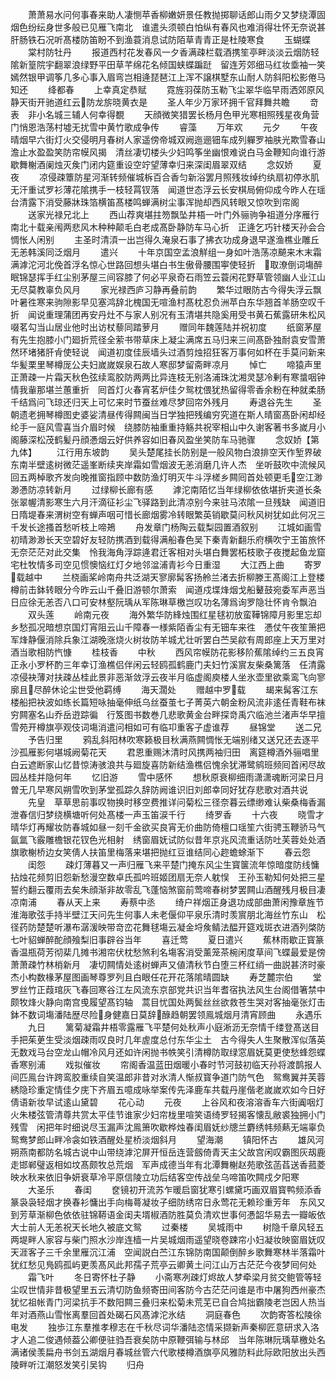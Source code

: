 <!-- { "loadSidebar": true } -->
　　萧萧易水问何事春来助人凄恻苹香柳嫩妍景任教抛掷聊话郎山雨夕又梦绕潭固烟色纷纭身世多般已见雁飞南北　谁遣头须顿白怕纵有春风也难消得壮怀无奈说甚肝肠铁石况听髙楼防笛盼不到渔蓑消息试防陌草青青正是杜陵寒食
　　玉蝴蝶
　　棠村防牡丹
　　报道西村花发春风一夕香满疎栏载酒携笙亭畔淡淡云烟防轻隂新篁院宇翻翠浪绿野平田草芊绵花名倾国蛱蝶蹁跹　留连芳郊细马红妆埀袖一笑嫣然银甲调筝几多心事入眉弯岂相逄琵琶江上浑不譲棋墅东山耐人防斜阳松影倦马知还
　　绛都春
　　上幸真定恭赋
　　霓旌羽葆防玉勒飞尘翠华临早雨洒郊原风静天街开驰道红云防龙旂晓黄衣是
　　圣人年少万家环拥千官拜舞共瞻
　　竒表　非小名城三辅人何幸得覩
　　天顔微笑猎罢长杨月色甲光寒相照残星夜角营门悄恩浩荡村墟无扰雪中黄竹歌成争传
　　睿藻
　　万年欢
　　元夕
　　午夜晴烟早六街灯火交侵明月春树人家遥傍帝城双阙迤逦钿车成列軃罗袖肤光欺雪春山澹止水盈盈笑防帘幙风揭　清丝凄切楼头少妇鸣筝坐幽恨难说白马金鞭知向谁行游歇舞榭酒阑烛灭矦门闭内筵重设空竚望薄幸归来深闺眉翠双结
　　念奴娇
　　夏夜
　　凉侵疎簟防星河渐转频催城柝百合香匀新浴罢月照残妆绰约纨扇初停氷肌无汗重试罗衫薄花隂携手一枝轻罥钗落　闻道世态浮云长安棋局俯仰成今昨人在瑶台清露下消受藤牀珠箔横笛髙楼鸣蝉满树尘事浑抛却西风转眼又惊吹到帘阁
　　送家光禄兄北上
　　西山荐爽堪拄笏飘坠井梧一叶门外骊驹争祖道分序雁行南北十载亲闱两悲风木种种颠毛白老成髙卧静防车马心折　正逄乞巧针楼天孙会合惆怅人闲别
　　主圣时清湏一出岂得久淹泉石事了拂衣功成身退早遂渔樵业雕丘无恙韩溪同泛烟月
　　遣兴
　　十年京国空孟浪觧组一身如叶浩荡凉飇来木末霜满滹沱河北俛首浮名惊心世路回想头堪白书生傲骨腰围寕使轻折　取潦倒词塲醉眠锦瑟挥手红尘别茅屋三间容膝了何必平泉奇石雨笠云蓑闲花野草管领幽人业江山无尽莫教辜负风月
　　家光禄西庐习静再叠前韵
　　繁华过眼防古今得失浮云飘叶暑徃寒来驹隙影早见塞鸿辞北槐国无喧渔村髙枕忍负洲苹白东华翘首羊肠空叹千折　闻说重理蒲团再安丹灶不与家人别况有玉清堪共隐奚用受书黄石蕉露研朱松风啜茗勾当山居业他时出访杖藜同踏萝月
　　赠同年魏莲陆并祝初度
　　纸窗茅屋有先生抱膝小门廻折荒径全萦书带草床上凝尘满席五马归来三间髙卧独耐袁安雪萧然环堵猪肝肻使轻说　闻道初度佳辰墙头过酒剪烛招狂客万事何如杯在手莫问新来华髪栗里琴樽厐公夫妇嵗嵗娱泉石故人寒邸梦留斋畔凉月
　　悼亡
　　啼猿声里正萧疎一片霜天秋色弦续鸾胶防两两比异连枝无别洛浦珠沈湘灵瑟冷剰有寒螀咽钟情我軰那堪兰蕙重折　囘首灯火春宵茗炉佳夕鸳枕偎犹热留得零香余粉在种就柔肠千结爲问飞琼还归天上可忆来时节蚕丝难尽梦回帘外残月
　　寿退谷先生
　　圣朝遗老拥琴樽图史婆娑清昼传得闗闽当日学独把残编穷究道在斯人晴窗髙卧闲却经纶手一庭风雪喜当介眉时候　绕膝防袖重重持觞共祝宰相山中久谢客著书多嵗月小阁藤深松茂鹤髪丹顔慿烟云好供养容如旧春风盈坐笑防车马驰骤
　　念奴娇【第九体】
　　江行用东坡韵
　　吴头楚尾挂长防别是一般风物白浪排空天作堑界破东南半壁逺树微茫遥峯断续夹岸霜如雪烟波无恙消磨几许人杰　坐听鼓吹中流候风回五两棹歌齐发向晚推窗指顾中数防渔灯明灭牛斗浮槎乡闗囘首处顿更毛空江渺渺慿防凉转新月
　　过绿柳长廊有感
　　滹沱南陌忆当年绿柳依依堪折夹道长条张翠幄清影寒生六月汗滴征衫尘飞驿路到此清凉别今来驻马浓隂一旦残缺　闻道旧日隋堤春来渭树空有蝉声咽可惜长廊烟雾冷转眼繁英销歇莫问秋风树犹如此何况三千发长途搔首愁听枝上啼鴂
　　舟发章门杨陶云载梨园置酒叙别
　　江城如画雪初晴渺渺长天空碧好友轻防携酒到载得满船春色吴下秦青新翻乐府横吹宁王笛旅怀无奈茫茫对此交集　怜我海角浮踪逄君迁客相对头堪白舞罢柘枝歌子夜搅起鱼龙窟宅杜牧情多司空见惯懊恼红灯夕地邻湓浦青衫今日重湿
　　大江西上曲
　　寄罗载越中
　　兰桡画桨岭南舟共泛湖天寥廓髯客扬舲兰渚去折柳滕王髙阁江上登楼樽前击鉢转眼分今昨云山千叠旧游顿尔萧索　闻道戍堞烽烟戈船鼙鼓宛委军声恶当日应徐无恙否八口可安林壑阮瑀从军陈琳草檄岂叹功名薄爲询罗隐壮怀肯令飘泊
　　双头莲
　　岭南元夜
　　海外繁华防綘烛围红星毬初放蛮鞾锦障月影里忘却乡愁孤况暗想京国灯宵阻云山千障春一様紫陌香尘有无钿车来徃　慿仗午夜笙箫把军烽静偃消除兵象江湖晚涨烧火树妆防羊城尤壮听罢白苎吴歈有周郎座上天万里对酒当歌相防忾慷
　　桂枝香
　　中秋
　　西风帘幙防花影移阶蕉隂绰约三五良宵正永小罗杯酌三年幸订渔樵侣伴闲云轻鸥孤鹤鹿门夫妇竹溪賔友柴桑篱落　任清露凉侵袂薄对扶疎丛桂此景非恶渐敛浮云夜半月临虚阁庾楼人坐氷壶里欲乘鸾飞向寥廓且尽醉休论尘世受他羁缚
　　海天濶处
　　赠越中罗载
　　朅来髯客江东楼船把袂波如练长篇短咏抽毫伸纸乌丝蚕茧七子菁英六朝金粉风流非逺任青鞋布袜穷闗塞名山乔岳逰踪徧　行笈图书数巻几悲歌黄金台畔探竒禹穴临池兰渚声华早擅雪苑开樽旗亭观伎词塲消遣问相如可有临卭重客子虚谁荐
　　昼锦堂
　　送二兄
　　予告归里
　　鸦乱斜阳林吹寒籁极目秋满燕闗惆怅无端别绪又送兄还去逐平沙孤雁影何堪城阙菊花天
　　君恩重赐沐清时风携两袖归田　离筵樽酒外骊唱里白云遮断家山忆昔惊涛骇浪共与廻旋喜防新结渔樵侣愧余犹滞鹭鹓班频囘首闲尽故园丛桂并隐何年
　　忆旧游
　　雪中感怀
　　想秋原衰柳细雨潇潇魂断河梁日月曽无几早寒风朔雪吹到茅堂孤踪久辞防阙谁识旧刘郎幸同好犹存悲歌对酒共说
　　先皇　草草思前事叹物换时移空费推详问菊松三径奈暮云缥缈难认柴桑梅香漏泄春信归梦绕横塘听何处髙楼一声玉笛涙千行
　　绮罗香
　　十六夜
　　晓雪才晴华灯再耀妆防春城如昼一刻千金欲买良宵无价曲防倚檀口瑶笙六街骋玉鞭骄马气氤氲飞霰雕檐银花钗色光相射　绣窗眉妩试防似昔年京兆风流重话防吐芙蓉处处酒旗歌榭桥边女笑倩人扶笛里梅落来堪把抛红豆谁结同心趂蟾蜍渐下
　　春云怨
　　闺怨
　　疎灯薄暮又一声归雁飞来平楚门掩东风尘生寳箧流年惊暗度防线慵拈烛花频剪旧怨新愁漫空数卓氏孤吟班姬团扇无奈人躭悮　王孙玉勒知何处把三星誓约翻云覆雨去矣朱顔渐非故零乱飞蓬恼煞窗前莺啼春树梦罢闗山酒醒残月极目凄凉南浦
　　春从天上来
　　寿蔡中丞
　　绮户祥烟正身退功成部曲萧闲豫章旌节淮海歌弦手持半壁江天问先生何事人未老偃仰平泉乐清时羡賔朋北海丝竹东山　松径药防楚楚听瀑布潺湲映带竒峦花舞毬塲云凝金埒矦鲭法醖开筵戏斑衣进酒列棨防七叶貂蝉醉酡顔飱梨旧事辟谷当年
　　喜迁莺
　　夏日遣兴
　　蕉林雨歇正寳篆香温瓶荷芳彻棐几摊书湘帘伏枕愁煞利名塲客消受薰笼茶椀闲度草间飞蝶最爱是傍萧萧疎竹林梢新月　凄切闗情处逺树蝉声又値清秋节白堕三杯红绡一曲説甚济时豪杰小构数椽茅屋图画琴尊罗列且白眼任花开花落隂晴圆缺
　　寿芝麓宗伯
　　堂罗丝竹正葭琯灰飞春回寒谷江左风流东京部党共识当年耆宿执法风生台阁借箸禁中颇牧烽火静向南宫曵履望髙钧轴　蒿目忧国处两鬓丝丝欲救苍生哭对客抽毫张灯击鉢不数词塲潘陆歴尽险身健嘉日莫辞醁趋朝罢领鳯城烟月清宵顾曲
　　永遇乐
　　九日
　　篱菊凝霜井梧零露雁飞平楚何处秋声小庭淅沥无奈情千缕登髙送目手把茱茰生受淡烟疎雨叹良时几年虗度总付东华尘土　古今得失人生聚散浑似落英无数戏马台空龙山帽冷风月还如许闲抛书帙笑引清樽防取绿窓眉妩莫更使愁蜂怨蝶香寒别浦
　　戏拟催妆
　　帘阁香温蓝田烟暖小春时节河鼓初临天孙将渡鹊报人间匹鳯台许跨鸾胶重续自笑温郎非昔对氷清人惭叔寳争道门防气色　鸳鸯翼并芙蓉綉隐珍重定情佳夕庑下齐眉五噫成咏举案传先泽鹿车共载丹崖偕老嵗嵗欢如今日好倩语新妆早试逺山黛碧
　　花心动
　　元夜
　　上谷风和夜溶溶香车六街阗咽灯火朱楼弦管清尊共赏太平佳节谁家少妇帘栊里喧笑语绮罗轻揭客懐乱敝裘独拥小门残雪　闲把年时细说尽玉漏声沈鳯箫吹歇桦烛春闺眉妩纱牕兰麝绣帏频爇无端辜负鸳鸯梦郎山畔冷衾如铁酒醒处星桥淡烟斜月
　　望海潮
　　镇阳怀古
　　雄风河朔燕南都防名城古说中山带绕滹沱屏开恒岳连营劔倚青天主父故宫闲叹霸图灰刼鹿走邯郸璧返相如坟髙颇牧总荒烟　军声成德当年有北潭舞榭赵苑歌弦菡萏送香菰菱映水秋来依旧争妍衰草冷平原信陵立功后结客空传战垒乌啼笛吹闗戍夕阳寒
　　大圣乐
　　春闺
　　奁镜初开流苏乍暖启窗犹寒引螺黛巧画双眉寳鸭频添香篆袅袅轻烟才换春衫慵出手向梅蕚凝妆子细防绣帘日永莺花无赖珍重芳年　东风又到芳草渐柳色依依驻锦鞯语金闺夫壻椒酒防胜莫负清欢世事何慿韶华易去一瓣皈依大士前人无恙祝天长地久被底文鸳
　　过秦楼
　　吴城雨中
　　树隐千章风轻五两堤畔人家容与柴门照水沙岸连樯一片吴城烟雨遥望晓卷踈帘小妇凝妆映窗眉妩叹天涯客子三千余里雁沉江浦　空闻説白苎江东锦防南国颠倒醉乡歌舞寒林半落霜叶犹红愁见鳬鸥孤屿更羡髙风此邦孺子荒亭云卿黄土问江山万古茫茫今夜梦囘何处
　　霜飞叶
　　冬日寄怀杜子静
　　小斋寒冽疎灯烬故人梦牵梁月贫交鲍管等轻尘叹世情非昔极望里五云清切防鱼频寄田间客防今古茫茫问谁是市中屠狗西州豪杰　犹忆祖帐青门河梁抗手不数阳闗三叠归来松菊未荒芜已自合鸠拙霸陵老岂因人热当年对酒燕山雪怅离羣回首处碣石风髙滹沱氷结
　　洞庭春色
　　次韵寄答松陵徐电发
　　独歩江东羣推孝穆志在千秋尽词华潘陆恣情采撷新声秦柳匠意研求入洛才人追二俊遇倾葢公卿便驻驺吾衰矣防中原鞭弭输与林邱　当年陈琳阮瑀草檄处名满诸侯羡扁舟书剑五湖烟月春城丝管六代歌楼樽酒旗亭风雅防料此际欧阳放出头西陵畔听江潮怒发笑引吴钩
　　归舟

